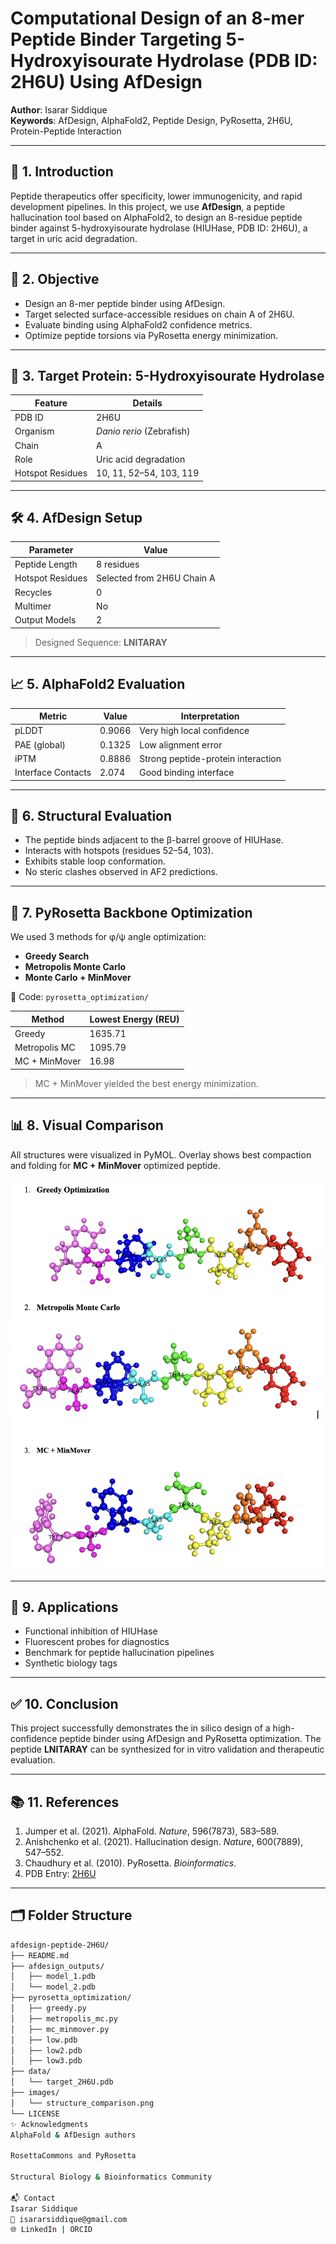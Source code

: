 # Computational Design of an 8-mer Peptide Binder Targeting 5-Hydroxyisourate Hydrolase (PDB ID: 2H6U) Using AfDesign

**Author**: Isarar Siddique  
**Keywords**: AfDesign, AlphaFold2, Peptide Design, PyRosetta, 2H6U, Protein-Peptide Interaction

---

## 🧬 1. Introduction
Peptide therapeutics offer specificity, lower immunogenicity, and rapid development pipelines. In this project, we use **AfDesign**, a peptide hallucination tool based on AlphaFold2, to design an 8-residue peptide binder against 5-hydroxyisourate hydrolase (HIUHase, PDB ID: 2H6U), a target in uric acid degradation.

---

## 🎯 2. Objective
- Design an 8-mer peptide binder using AfDesign.
- Target selected surface-accessible residues on chain A of 2H6U.
- Evaluate binding using AlphaFold2 confidence metrics.
- Optimize peptide torsions via PyRosetta energy minimization.

---

## 🧾 3. Target Protein: 5-Hydroxyisourate Hydrolase

| Feature          | Details                            |
|------------------|-------------------------------------|
| PDB ID           | 2H6U                                |
| Organism         | *Danio rerio* (Zebrafish)          |
| Chain            | A                                  |
| Role             | Uric acid degradation               |
| Hotspot Residues | 10, 11, 52–54, 103, 119             |

---

## 🛠️ 4. AfDesign Setup

| Parameter       | Value      |
|----------------|------------|
| Peptide Length | 8 residues |
| Hotspot Residues | Selected from 2H6U Chain A |
| Recycles       | 0 |
| Multimer       | No |
| Output Models  | 2 |

> Designed Sequence: **LNITARAY**

---

## 📈 5. AlphaFold2 Evaluation

| Metric        | Value   | Interpretation                       |
|---------------|---------|--------------------------------------|
| pLDDT         | 0.9066  | Very high local confidence            |
| PAE (global)  | 0.1325  | Low alignment error                   |
| iPTM          | 0.8886  | Strong peptide-protein interaction    |
| Interface Contacts | 2.074 | Good binding interface              |

---

## 🧪 6. Structural Evaluation

- The peptide binds adjacent to the β-barrel groove of HIUHase.
- Interacts with hotspots (residues 52–54, 103).
- Exhibits stable loop conformation.
- No steric clashes observed in AF2 predictions.

---

## 🔧 7. PyRosetta Backbone Optimization

We used 3 methods for φ/ψ angle optimization:
- **Greedy Search**
- **Metropolis Monte Carlo**
- **Monte Carlo + MinMover**

📁 Code: `pyrosetta_optimization/`

| Method             | Lowest Energy (REU) |
|--------------------|---------------------|
| Greedy             | 1635.71             |
| Metropolis MC      | 1095.79             |
| MC + MinMover      | 16.98               |

> MC + MinMover yielded the best energy minimization.

---

## 📊 8. Visual Comparison

All structures were visualized in PyMOL. Overlay shows best compaction and folding for **MC + MinMover** optimized peptide.

![Structure Comparison](images/structural-com.png)

---

## 🔬 9. Applications

- Functional inhibition of HIUHase
- Fluorescent probes for diagnostics
- Benchmark for peptide hallucination pipelines
- Synthetic biology tags

---

## ✅ 10. Conclusion

This project successfully demonstrates the in silico design of a high-confidence peptide binder using AfDesign and PyRosetta optimization. The peptide **LNITARAY** can be synthesized for in vitro validation and therapeutic evaluation.

---

## 📚 11. References

1. Jumper et al. (2021). AlphaFold. *Nature*, 596(7873), 583–589.  
2. Anishchenko et al. (2021). Hallucination design. *Nature*, 600(7889), 547–552.  
3. Chaudhury et al. (2010). PyRosetta. *Bioinformatics*.  
4. PDB Entry: [2H6U](https://www.rcsb.org/structure/2H6U)  

---

## 🗂️ Folder Structure

```bash
afdesign-peptide-2H6U/
├── README.md
├── afdesign_outputs/
│   ├── model_1.pdb
│   └── model_2.pdb
├── pyrosetta_optimization/
│   ├── greedy.py
│   ├── metropolis_mc.py
│   ├── mc_minmover.py
│   ├── low.pdb
│   ├── low2.pdb
│   ├── low3.pdb
├── data/
│   └── target_2H6U.pdb
├── images/
│   └── structure_comparison.png
└── LICENSE
✨ Acknowledgments
AlphaFold & AfDesign authors

RosettaCommons and PyRosetta

Structural Biology & Bioinformatics Community

📬 Contact
Isarar Siddique
📧 isararsiddique@gmail.com
🌐 LinkedIn | ORCID

